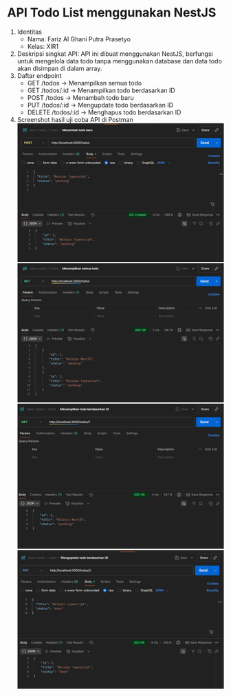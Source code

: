 # API Todo List menggunakan NestJS
1) Identitas
   - Nama: Fariz Al Ghani Putra Prasetyo
   - Kelas: XIR1
3) Deskripsi singkat API: API ini dibuat menggunakan NestJS, berfungsi untuk mengelola data todo tanpa menggunakan database dan data todo akan disimpan di dalam array.
4) Daftar endpoint
   - GET /todos → Menampilkan semua todo
   - GET /todos/:id → Menampilkan todo berdasarkan ID
   - POST /todos → Menambah todo baru
   - PUT /todos/:id → Mengupdate todo berdasarkan ID
   - DELETE /todos/:id → Menghapus todo berdasarkan ID
5) Screenshot hasil uji coba API di Postman
   ![](https://github.com/Fariz101/API_Todo_List/blob/bd53907deaf6c9c1a519dc32ca5691b8070ba5fe/Screenshot%202025-09-03%20194212.png)
   ![](https://github.com/Fariz101/API_Todo_List/blob/434f194ff69b4a3cb2ee019766b032ab9c16f645/Screenshot%202025-09-03%20194239.png)
   ![](https://github.com/Fariz101/API_Todo_List/blob/362010727c257e960798061f4eaaf30f80757bb1/Screenshot%202025-09-03%20194300.png)
   ![](https://github.com/Fariz101/API_Todo_List/blob/4a150cf4b18d633ae0d9716cc4c691366b2b4ea2/Screenshot%202025-09-03%20194325.png)


